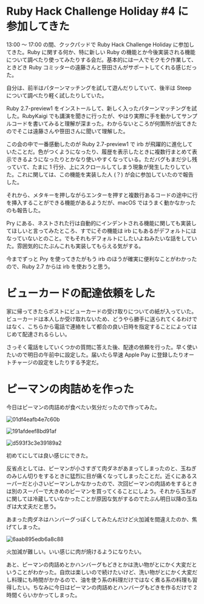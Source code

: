 # Ruby Hack Challenge Holiday #4 に参加してきた
13:00 〜 17:00 の間、クックパッドで Ruby Hack Challenge Holiday に参加してきた。Ruby に関する何か、特に新しい Ruby の機能とか今後実装される機能について調べたり使ってみたりする会だ。基本的には一人でモクモク作業して、ときどき Ruby コミッターの遠藤さんと笹田さんがサポートしてくれる感じだった。

自分は、前半はパターンマッチングを試して遊んだりしていて、後半は Steep について調べたり軽く試したりしていた。

Ruby 2.7-preview1 をインストールして、新しく入ったパターンマッチングを試した。RubyKaigi でも講演を聞きに行ったが、やはり実際に手を動かしてサンプルコードを書いてみると理解が深まった。わからないところが何箇所が出てきたのでそこは遠藤さんや笹田さんに聞いて理解した。

この会の中で一番感動したのが Ruby 2.7-preview1 で irb が飛躍的に進化していたことだ。色がつくようになったり、履歴を表示したときに複数行まとめて表示できるようになったりとかなり使いやすくなっている。ただバグもまだ少し残っていて、たまに 1 行分、上にスクロールしてしまう現象が発生したりしていた。これに関しては、この機能を実装した人 (？) が会に参加していたので報告した。

それから、メタキーを押しながらエンターを押すと複数行あるコードの途中に行を挿入することができる機能があるようだが、macOS ではうまく動かなかったのも報告した。

Pry にある、ネストされた行は自動的にインデントされる機能に関しても実装してほしいと言ってみたところ、すでにその機能は irb にもあるがデフォルトにはなっていないとのこと。でもそれもデフォルトにしたいよねみたいな話をしていた。雰囲気的にたぶんこれも実装してもらえる気がする。

今までずっと Pry を使ってきたがもう irb のほうが確実に便利なことがわかったので、Ruby 2.7 からは irb を使おうと思う。

# ビューカードの配達依頼をした
家に帰ってきたらポストにビューカードの受け取りについての紙が入っていた。ビューカードは本人しか受け取れないため、どうやら勝手に送られてくるわけではなく、こちらから電話で連絡をして都合の良い日時を指定することによってはじめて配達されるらしい。

さっそく電話をしていくつかの質問に答えた後、配達の依頼を行った。早く使いたいので明日の午前中に設定した。届いたら早速 Apple Pay に登録したりオートチャージの設定をしたりする予定だ。

# ピーマンの肉詰めを作った
今日はピーマンの肉詰めが食べたい気分だったので作ってみた。

![01df4eafb4e7c60b](/images/2019/06/01df4eafb4e7c60b.jpg)

![191afdeef8bd91af](/images/2019/06/191afdeef8bd91af.jpg)

![d593f3c3e39189a2](/images/2019/06/d593f3c3e39189a2.jpg)

初めてにしては良い感じにできた。

反省点としては、ピーマンが小さすぎて肉ダネがあまってしまったのと、玉ねぎのみじん切りをするときに猛烈に目が痛くなってしまったことだ。近くにあるスーパーだと小さいピーマンしかなかったので、次回ピーマンの肉詰めをするときは別のスーパーで大きめのピーマンを買ってくることにしよう。それから玉ねぎに関しては冷蔵していなかったことが原因な気がするのでたぶん明日以降の玉ねぎは大丈夫だと思う。

あまった肉ダネはハンバーグっぽくしてみたんだけど火加減を間違えたのか、焦げてしまった。

![6aab895edb6a8c88](/images/2019/06/6aab895edb6a8c88.jpg)

火加減が難しい。いい感じに肉が焼けるようになりたい。

あと、ピーマンの肉詰めとかハンバーグもどきとかは洗い物がとにかく大変だということがわかった。自炊は楽しいので続けたいけど、洗い物がとにかく大変だし料理にも時間がかかるので、油を使う系の料理だけではなく煮る系の料理も習得したい。ちなみに今日はピーマンの肉詰めとハンバーグもどきを作るだけで 2 時間くらいかかってしまった。
